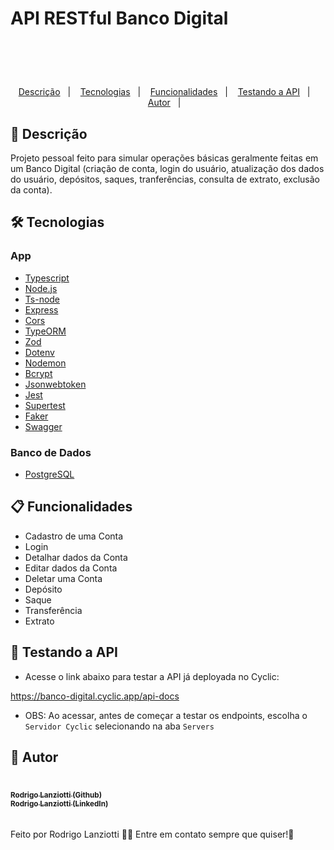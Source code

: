# API RESTful Banco Digital

<h1 align="center">
  <br />
  <a href="https://www.linkedin.com/in/rodrigo-lanziotti-16a64966/">
  </a>
</h1>
<p align="center">
  <a href="#page_facing_up-descrição">Descrição</a>&nbsp;&nbsp;&nbsp;|&nbsp;&nbsp;&nbsp;
  <a href="#-tecnologias">Tecnologias</a>&nbsp;&nbsp;&nbsp;|&nbsp;&nbsp;&nbsp;
    <a href="#clipboard-Funcionalidades">Funcionalidades</a>&nbsp;&nbsp;&nbsp;|&nbsp;&nbsp;&nbsp;
  <a href="#closed_book-testeAPI">Testando a API</a>&nbsp;&nbsp;&nbsp;|&nbsp;&nbsp;&nbsp;
  <a href="#man-Autor">Autor</a>&nbsp;&nbsp;&nbsp;|&nbsp;&nbsp;&nbsp;
</p>

## :page_facing_up: Descrição

Projeto pessoal feito para simular operações básicas geralmente feitas em um Banco Digital (criação de conta, login do usuário, atualização dos dados do usuário, depósitos, saques, tranferências, consulta de extrato, exclusão da conta).

## 🛠 Tecnologias

### App

- [Typescript](https://www.typescriptlang.org/docs/)
- [Node.js](https://nodejs.org/)
- [Ts-node](https://www.npmjs.com/package/ts-node)
- [Express](https://expressjs.com/pt-br/)
- [Cors](https://www.npmjs.com/package/cors)
- [TypeORM](https://typeorm.io/)
- [Zod](https://zod.dev/)
- [Dotenv](https://www.npmjs.com/package/dotenv)
- [Nodemon](https://github.com/remy/nodemon#nodemon)
- [Bcrypt](https://www.npmjs.com/package/bcrypt)
- [Jsonwebtoken](https://jwt.io/)
- [Jest](https://jestjs.io/)
- [Supertest](https://www.npmjs.com/package/supertest)
- [Faker](https://fakerjs.dev/)
- [Swagger](https://swagger.io/docs/)

### Banco de Dados

- [PostgreSQL](https://www.postgresql.org/docs/)

## :clipboard: Funcionalidades

- Cadastro de uma Conta
- Login
- Detalhar dados da Conta
- Editar dados da Conta
- Deletar uma Conta
- Depósito
- Saque
- Transferência
- Extrato

## :closed_book: Testando a API

- Acesse o link abaixo para testar a API já deployada no Cyclic:

https://banco-digital.cyclic.app/api-docs

- OBS: Ao acessar, antes de começar a testar os endpoints, escolha o ``Servidor Cyclic`` selecionando na aba ``Servers``

## :man: Autor
<a href="https://github.com/lanziotti/">
 <br />
 <sub><b>Rodrigo Lanziotti (Github)</b></sub>
</a>
<a href="https://www.linkedin.com/in/rodrigo-lanziotti-16a64966/">
 <br />
 <sub><b>Rodrigo Lanziotti (LinkedIn)</b></sub>
</a>

######

Feito por Rodrigo Lanziotti :wave::wave: Entre em contato sempre que quiser!🚀